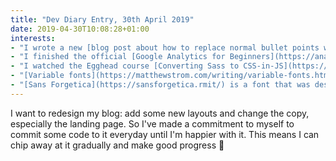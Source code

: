 ```yaml
---
title: "Dev Diary Entry, 30th April 2019"
date: 2019-04-30T10:08:28+01:00
interests:
- "I wrote a new [blog post about how to replace normal bullet points with emoji](/blog/2019-04-26-styling-list-bullets-with-emoji/) and [cross-posted to dev.to](https://dev.to/claireparkerjones/styling-list-bullets-with-emoji-1733) - got a lot of positive reactions if not a lot of views!"
- "I finished the official [Google Analytics for Beginners](https://analytics.google.com/analytics/academy/course/6) course. It was kind of helpful (and didn't take too long) but basic since I'm familiar with the Analytics dashboard already. I'm still keen to improve me SEO so I think I'll take the next course soon."
- "I watched the Egghead course [Converting Sass to CSS-in-JS](https://egghead.io/courses/convert-scss-sass-to-css-in-js). I regularly use CSS-in-JS at work with a library but have a Sass background so this was interesting to me. The course doesn't use a library, but instead explains how to implement CSS-in-JS from scratch, which demystified the whole concept for me. It offers a way to write an app without Sass but still with the power of Sass. There are replacements for variables, mixins (an arrow function), default parameters, non-required argument order and variable numbers of arguments using the rest operator."
- "[Variable fonts](https://matthewstrom.com/writing/variable-fonts.html) - a good introduction to the subject, but I particularly liked his [gist for system fallback fonts](https://gist.github.com/don1138/5761014)."
- "[Sans Forgetica](https://sansforgetica.rmit/) is a font that was designed to help you remember your notes better - what a cool concept!"
---
```


I want to redesign my blog: add some new layouts and change the copy, especially the landing page. So I've made a commitment to myself to commit some code to it everyday until I'm happier with it. This means I can chip away at it gradually and make good progress 🤞
